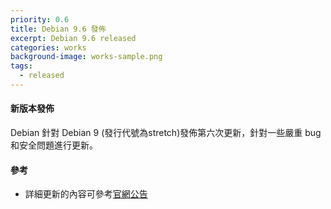 ```yaml
---
priority: 0.6
title: Debian 9.6 發佈
excerpt: Debian 9.6 released
categories: works
background-image: works-sample.png
tags:
  - released
---
```


#### 新版本發佈

Debian 針對 Debian 9 (發行代號為stretch)發佈第六次更新，針對一些嚴重 bug 和安全問題進行更新。

#### 參考

- 詳細更新的內容可參考[官網公告](https://www.debian.org/News/2018/20181110)

